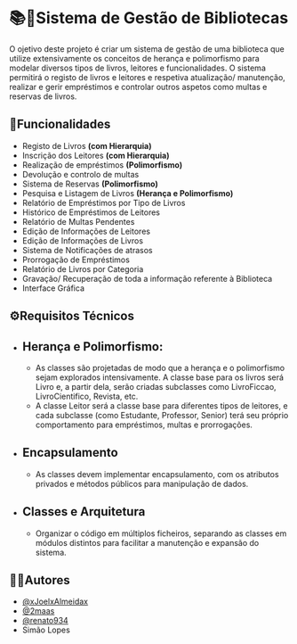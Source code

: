 
# 📚📖Sistema de Gestão de Bibliotecas

O ojetivo deste projeto é criar um sistema de gestão de uma biblioteca que utilize extensivamente os conceitos de herança e polimorfismo para modelar diversos tipos de livros, leitores e funcionalidades. O sistema permitirá o registo de livros e leitores e respetiva atualização/ manutenção, realizar e gerir empréstimos e controlar outros aspetos como multas e reservas de livros.


## 💫Funcionalidades

- Registo de Livros **(com Hierarquia)**
- Inscrição dos Leitores **(com Hierarquia)**
- Realização de empréstimos **(Polimorfismo)**
- Devolução e controlo de multas
- Sistema de Reservas **(Polimorfismo)**
- Pesquisa e Listagem de Livros **(Herança e Polimorfismo)**
- Relatório de Empréstimos por Tipo de Livros
- Histórico de Empréstimos de Leitores
- Relatório de Multas Pendentes
- Edição de Informações de Leitores
- Edição de Informações de Livros
- Sistema de Notificações de atrasos
- Prorrogação de Empréstimos
- Relatório de Livros por Categoria
- Gravação/ Recuperação de toda a informação referente à Biblioteca
- Interface Gráfica


## ⚙️Requisitos Técnicos

- **Herança e Polimorfismo:**
    -
    - As classes são projetadas de modo que a herança e o polimorfismo sejam explorados intensivamente. A classe base para os livros será Livro e, a partir dela, serão criadas subclasses como LivroFiccao, LivroCientifico, Revista, etc.
    - A classe Leitor será a classe base para diferentes tipos de leitores, e cada subclasse (como Estudante, Professor, Senior) terá seu próprio comportamento para empréstimos, multas e prorrogações.
- **Encapsulamento**
    -
    - As classes devem implementar encapsulamento, com os atributos privados e métodos públicos para manipulação de dados.
- **Classes e Arquitetura**
    -
    - Organizar o código em múltiplos ficheiros, separando as classes em módulos distintos para facilitar a manutenção e expansão do sistema.

## 👨‍💻Autores

- [@xJoelxAlmeidax](https://github.com/xJoelxAlmeidax)
- [@2maas](https://www.github.com/2maas)
- [@renato934](https://www.github.com/renato934)
- Simão Lopes
